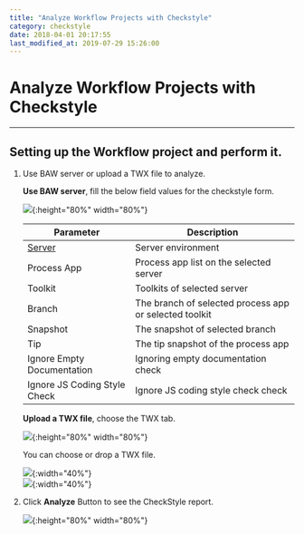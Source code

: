```yaml
---
title: "Analyze Workflow Projects with Checkstyle"
category: checkstyle
date: 2018-04-01 20:17:55
last_modified_at: 2019-07-29 15:26:00
---
```


# Analyze Workflow Projects with Checkstyle
***

## Setting up the Workflow project and perform it.

   1. Use BAW server or upload a TWX file to analyze.

      **Use BAW server**, fill the below field values for the checkstyle form.

      ![][checkstyle_checkstyleform]{:height="80%" width="80%"}
      
      |   Parameter   | Description    |
      | ------------- |----------------|
      | [Server][1]   |Server environment|
      | Process App   |Process app list on the selected server|
      | Toolkit       |Toolkits of  selected server|
      | Branch        |The branch of selected process app or selected toolkit|
      |Snapshot       |The snapshot of selected branch|
      |Tip            |The tip snapshot of the process app|
      |Ignore Empty Documentation|Ignoring empty documentation check|
      |Ignore JS Coding Style Check|Ignore JS coding style check check|

      **Upload a TWX file**, choose the TWX tab.

      ![][checkstyle_checkstyleupload]{:height="80%" width="80%"}

      You can choose or drop a TWX file.

      ![][checkstyle_checkstyleupload_drop]{:width="40%"}<br>
      ![][checkstyle_checkstyleupload_done]{:width="40%"}

   2. Click **Analyze** Button to see the CheckStyle report.

      ![][tutorial_checkstyle_report]{:height="80%" width="80%"}


[checkstyle_checkstyleform]: ../images/checkstyle/checkstyle_checkstyleform.PNG
[checkstyle_checkstyleupload]: ../images/checkstyle/checkstyle_checkstyleupload.PNG
[checkstyle_checkstyleupload_drop]: ../images/checkstyle/checkstyle_checkstyleupload_drop.PNG
[checkstyle_checkstyleupload_done]: ../images/checkstyle/checkstyle_checkstyleupload_done.PNG
[tutorial_checkstyle_report]: ../images/tutorial/tutorial_checkstyle_report.PNG

[1]: ../administration/administration-bpm-configuration.html
